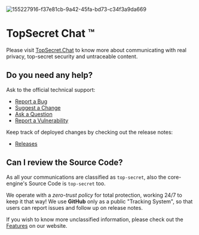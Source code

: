 ![155227916-f37e81cb-9a42-45fa-bd73-c34f3a9da669](https://user-images.githubusercontent.com/100089037/157646862-e3d2dafa-be22-4cbe-85a0-633bed66f936.png)

# TopSecret Chat &trade;

Please visit [TopSecret.Chat](https://topsecret.chat)  to know more about communicating with real privacy, top-secret security and untraceable content.

## Do you need any help? 
Ask to the official technical support:
* [Report a Bug](https://github.com/topsecret-chat/topsecret-chat/issues/new?assignees=&labels=bug&template=bug.md&title=%5BBUG%5D+)
* [Suggest a Change](https://github.com/topsecret-chat/topsecret-chat/issues/new?assignees=&labels=enhancement&template=enhancement.md&title=%5BENHANCEMENT%5D)
* [Ask a Question](https://github.com/topsecret-chat/topsecret-chat/issues/new?assignees=&labels=question&template=general-query.md&title=%5BQUESTION%5D+)
* [Report a Vulnerability](https://github.com/topsecret-chat/topsecret-chat/security/policy)

Keep track of deployed changes by checking out the release notes:
* [Releases](https://github.com/topsecret-chat/topsecret-chat/releases)

## Can I review the Source Code?

As all your communications are classified as `top-secret`, also the core-engine's Source Code is `top-secret` too. 

We operate with a _zero-trust policy_ for total protection, working 24/7 to keep it that way!
We use __GitHub__ only as a public "Tracking System", so that users can report issues and follow up on release notes.

If you wish to know more unclassified information, please check out the [Features](https://topsecret.chat/en/features/) on our website.


